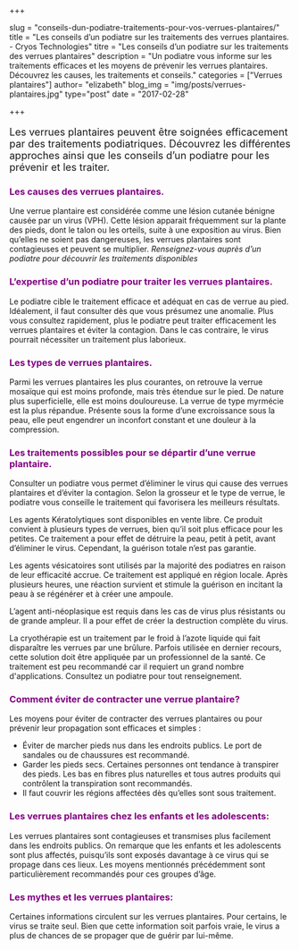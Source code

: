 +++

slug = "conseils-dun-podiatre-traitements-pour-vos-verrues-plantaires/"
title = "Les conseils d’un podiatre sur les traitements des verrues plantaires. - Cryos Technologies"
titre = "Les conseils d’un podiatre sur les traitements des verrues plantaires"
description = "Un podiatre vous informe sur les traitements efficaces et les moyens de prévenir les verrues plantaires. Découvrez les causes, les traitements et conseils."
categories = ["Verrues plantaires"]
author= "elizabeth"
blog_img = "img/posts/verrues-plantaires.jpg"
type="post"
date = "2017-02-28"

+++

<p style="font-size: 18px;">Les verrues plantaires peuvent être soignées efficacement par des traitements podiatriques. Découvrez les différentes approches ainsi que les conseils d’un podiatre pour les prévenir et les traiter.</p>
<h3 style="color: #800080;">Les causes des verrues plantaires.</h3>
Une verrue plantaire est considérée comme une lésion cutanée bénigne causée par un virus (VPH). Cette lésion apparait fréquemment sur la plante des pieds, dont le talon ou les orteils, suite à une exposition au virus. Bien qu’elles ne soient pas dangereuses, les verrues plantaires sont contagieuses et peuvent se multiplier. <em>Renseignez-vous auprès d’un podiatre pour découvrir les traitements disponibles</em>

<h3 style="color: #800080;">L’expertise d’un podiatre pour traiter les verrues plantaires.</h3>
Le podiatre cible le traitement efficace et adéquat en cas de verrue au pied. Idéalement, il faut consulter dès que vous présumez une anomalie. Plus vous consultez rapidement, plus le podiatre peut traiter efficacement les verrues plantaires et éviter la contagion. Dans le cas contraire, le virus pourrait nécessiter un traitement plus laborieux.

<h3 style="color: #800080;">Les types de verrues plantaires.</h3>
Parmi les verrues plantaires les plus courantes, on retrouve la verrue mosaïque qui est moins profonde, mais très étendue sur le pied. De nature plus superficielle, elle est moins douloureuse. La verrue de type myrmécie est la plus répandue. Présente sous la forme d’une excroissance sous la peau, elle peut engendrer un inconfort constant et une douleur à la compression.

<h3 style="color: #800080;">Les traitements possibles pour se départir d’une verrue plantaire.</h3>
Consulter un podiatre vous permet d’éliminer le virus qui cause des verrues plantaires et d’éviter la contagion. Selon la grosseur et le type de verrue, le podiatre vous conseille le traitement qui favorisera les meilleurs résultats.

Les agents Kératolytiques sont disponibles en vente libre. Ce produit convient à plusieurs types de verrues, bien qu’il soit plus efficace pour les petites. Ce traitement a pour effet de détruire la peau, petit à petit, avant d’éliminer le virus. Cependant, la guérison totale n’est pas garantie.

Les agents vésicatoires sont utilisés par la majorité des podiatres en raison de leur efficacité accrue. Ce traitement est appliqué en région locale. Après plusieurs heures, une réaction survient et stimule la guérison en incitant la peau à se régénérer et à créer une ampoule.

L’agent anti-néoplasique est requis dans les cas de virus plus résistants ou de grande ampleur. Il a pour effet de créer la destruction complète du virus.

La cryothérapie est un traitement par le froid à l’azote liquide qui fait disparaître les verrues par une brûlure. Parfois utilisée en dernier recours, cette solution doit être appliquée par un professionnel de la santé. Ce traitement est peu recommandé car il requiert un grand nombre d'applications. Consultez un podiatre pour tout renseignement.

<h3 style="color: #800080;">Comment éviter de contracter une verrue plantaire?</h3>
Les moyens pour éviter de contracter des verrues plantaires ou pour prévenir leur propagation sont efficaces et simples :
<ul>
	<li>Éviter de marcher pieds nus dans les endroits publics. Le port de sandales ou de chaussures est recommandé.</li>
	<li>Garder les pieds secs. Certaines personnes ont tendance à transpirer des pieds. Les bas en fibres plus naturelles et tous autres produits qui contrôlent la transpiration sont recommandés.</li>
	<li>Il faut couvrir les régions affectées dès qu’elles sont sous traitement.</li>
</ul>
<h3 style="color: #800080;">Les verrues plantaires chez les enfants et les adolescents:</h3>
Les verrues plantaires sont contagieuses et transmises plus facilement dans les endroits publics. On remarque que les enfants et les adolescents sont plus affectés, puisqu’ils sont exposés davantage à ce virus qui se propage dans ces lieux. Les moyens mentionnés précédemment sont particulièrement recommandés pour ces groupes d’âge.

<h3 style="color: #800080;">Les mythes et les verrues plantaires:</h3>
Certaines informations circulent sur les verrues plantaires. Pour certains, le virus se traite seul. Bien que cette information soit parfois vraie, le virus a plus de chances de se propager que de guérir par lui-même.